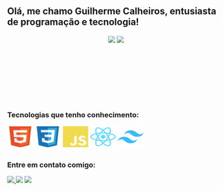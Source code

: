 ## Olá, me chamo Guilherme Calheiros, entusiasta de programação e tecnologia!

<div  align="center" style="margin-bottom:100px;">
  <img width=36% align="center" src="https://github-readme-stats-git-main-rafaelalexandrino.vercel.app/api/top-langs/?username=Guilherme-Calheiros&show_icons=true&theme=radical&layout=compact" />
  <img width="40%"align="center" src=https://github-readme-stats.vercel.app/api?username=Guilherme-Calheiros&show_icons=true&theme=dracula&include_all_commits=true&count_private=true"/>
</div>


<br>
<br>
 
### Tecnologias que tenho conhecimento:
<div style="display: inline_block">
  <img align="center" alt="HTML" height="50" width="60" src="https://raw.githubusercontent.com/devicons/devicon/master/icons/html5/html5-original.svg">
  <img align="center" alt="CSS" height="50" width="60" src="https://raw.githubusercontent.com/devicons/devicon/master/icons/css3/css3-original.svg">
  <img align="center" alt="Js" height="50" width="60" src="https://raw.githubusercontent.com/devicons/devicon/master/icons/javascript/javascript-plain.svg">
  <img align="center" alt="Js" height="50" width="60" src="https://raw.githubusercontent.com/devicons/devicon/master/icons/react/react-original.svg">
  <img align="center" alt="Js" height="50" width="60" src="https://raw.githubusercontent.com/devicons/devicon/master/icons/tailwindcss/tailwindcss-plain.svg">
</div>

##

### Entre em contato comigo:
<div>
  <a href="https://www.instagram.com/guilherme_calheiros_" target="_blank"><img src="https://img.shields.io/badge/-Instagram-%23E4405F?style=for-the-badge&logo=instagram&logoColor=white">
</a>
  <a href = "mailto:guilhermecalheiros522@gmail.com"> <img src="https://img.shields.io/badge/-Gmail-%23333?style=for-the-badge&logo=gmail&logoColor=white" target="_blank"></a>
  <a href="https://www.linkedin.com/in/guilherme-calheiros-940126238/" target="_blank"><img src="https://img.shields.io/badge/-LinkedIn-%230077B5?style=for-the-badge&logo=linkedin&logoColor=white"  target="_blank"></a>
</div>
